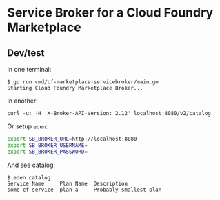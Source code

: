 # Service Broker for a Cloud Foundry Marketplace

## Dev/test

In one terminal:

```console
$ go run cmd/cf-marketplace-servicebroker/main.go
Starting Cloud Foundry Marketplace Broker...
```

In another:

```example
curl -u: -H 'X-Broker-API-Version: 2.12' localhost:8080/v2/catalog
```

Or setup `eden`:

```bash
export SB_BROKER_URL=http://localhost:8080
export SB_BROKER_USERNAME=
export SB_BROKER_PASSWORD=
```

And see catalog:

```console
$ eden catalog
Service Name     Plan Name  Description
some-cf-service  plan-a     Probably smallest plan
```
